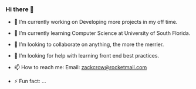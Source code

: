 ### Hi there 👋

- 🔭 I’m currently working on Developing more projects in my off time.
- 🌱 I’m currently learning Computer Science at University of South Florida.
- 👯 I’m looking to collaborate on anything, the more the merrier.
- 🤔 I’m looking for help with learning front end best practices.

- 📫 How to reach me: 
  Email: zackcrow@rocketmail.com
 
- ⚡ Fun fact: ...

